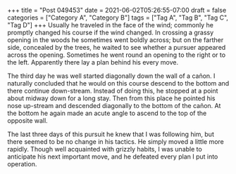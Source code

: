 +++
title = "Post 049453"
date = 2021-06-02T05:26:55-07:00
draft = false
categories = ["Category A", "Category B"]
tags = ["Tag A", "Tag B", "Tag C", "Tag D"]
+++
Usually he traveled in the face of the wind; commonly he promptly changed his course if the wind changed. In crossing a grassy opening in the woods he sometimes went boldly across; but on the farther side, concealed by the trees, he waited to see whether a pursuer appeared across the opening. Sometimes he went round an opening to the right or to the left. Apparently there lay a plan behind his every move.

The third day he was well started diagonally down the wall of a cañon. I naturally concluded that he would on this course descend to the bottom and there continue down-stream. Instead of doing this, he stopped at a point about midway down for a long stay. Then from this place he pointed his nose up-stream and descended diagonally to the bottom of the cañon. At the bottom he again made an acute angle to ascend to the top of the opposite wall.

The last three days of this pursuit he knew that I was following him, but there seemed to be no change in his tactics. He simply moved a little more rapidly. Though well acquainted with grizzly habits, I was unable to anticipate his next important move, and he defeated every plan I put into operation.

